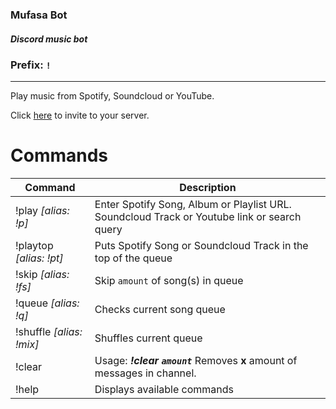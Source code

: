 ### Mufasa Bot

##### Discord music bot

### Prefix: `!`

---

Play music from Spotify, Soundcloud or YouTube.

Click [here](https://discordapp.com/oauth2/authorize?client_id=550368724851490816&scope=bot&permissions=8) to invite to your server.

# Commands

| Command                  | Description                                                                                 |
| ------------------------ | ------------------------------------------------------------------------------------------- |
| !play _[alias: !p]_      | Enter Spotify Song, Album or Playlist URL. Soundcloud Track or Youtube link or search query |
| !playtop _[alias: !pt]_  | Puts Spotify Song or Soundcloud Track in the top of the queue                               |
| !skip _[alias: !fs]_     | Skip `amount` of song(s) in queue                                                           |
| !queue _[alias: !q]_     | Checks current song queue                                                                   |
| !shuffle _[alias: !mix]_ | Shuffles current queue                                                                      |
| !clear                   | Usage: **_!clear `amount`_** Removes **x** amount of messages in channel.                   |
| !help                    | Displays available commands                                                                 |
